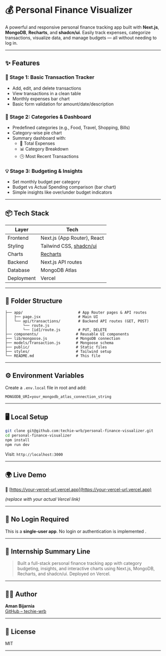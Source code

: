 # 💰 Personal Finance Visualizer

A powerful and responsive personal finance tracking app built with **Next.js**, **MongoDB**, **Recharts**, and **shadcn/ui**. Easily track expenses, categorize transactions, visualize data, and manage budgets — all without needing to log in.

---

## ✨ Features

### 🚀 Stage 1: Basic Transaction Tracker
- Add, edit, and delete transactions
- View transactions in a clean table
- Monthly expenses bar chart
- Basic form validation for amount/date/description

### 🎯 Stage 2: Categories & Dashboard
- Predefined categories (e.g., Food, Travel, Shopping, Bills)
- Category-wise pie chart
- Summary dashboard with:
  - 💸 Total Expenses
  - 📊 Category Breakdown
  - 🕒 Most Recent Transactions

### 💡 Stage 3: Budgeting & Insights
- Set monthly budget per category
- Budget vs Actual Spending comparison (bar chart)
- Simple insights like over/under budget indicators

---

## 📦 Tech Stack

| Layer         | Tech                                   |
|---------------|----------------------------------------|
| Frontend      | Next.js (App Router), React            |
| Styling       | Tailwind CSS, [shadcn/ui](https://ui.shadcn.com) |
| Charts        | [Recharts](https://recharts.org/)      |
| Backend       | Next.js API routes                     |
| Database      | MongoDB Atlas                          |
| Deployment    | Vercel                                  |

---

## 🧠 Folder Structure

```
├── app/                         # App Router pages & API routes
│   ├── page.jsx                 # Main UI
│   └── api/transactions/        # Backend API routes (GET, POST)
│       └── route.js
│       └── [id]/route.js        # PUT, DELETE
├── components/                 # Reusable UI components
├── lib/mongoose.js             # MongoDB connection
├── models/Transaction.js       # Mongoose schema
├── public/                     # Static files
├── styles/                     # Tailwind setup
└── README.md                   # This file
```

---

## ⚙️ Environment Variables

Create a `.env.local` file in root and add:

```env
MONGODB_URI=your_mongodb_atlas_connection_string
```

---

## 🖥️ Local Setup

```bash
git clone git@github.com:techie-wrb/personal-finance-visualizer.git
cd personal-finance-visualizer
npm install
npm run dev
```

Visit: `http://localhost:3000`

---

## 🌍 Live Demo

🔗 [https://your-vercel-url.vercel.app](https://your-vercel-url.vercel.app)

_(replace with your actual Vercel link)_

---

## 🚫 No Login Required

This is a **single-user app**. No login or authentication is implemented .

---

## 💼 Internship Summary Line

> Built a full-stack personal finance tracking app with category budgeting, insights, and interactive charts using Next.js, MongoDB, Recharts, and shadcn/ui. Deployed on Vercel.

---

## 👨‍💻 Author

**Aman Bijarnia**  
[GitHub – techie-wrb](https://github.com/techie-wrb)  

---

## 📄 License

MIT

---
